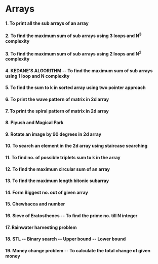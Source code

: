 # Arrays
#### 1. To print all the sub arrays of an array 
#### 2. To find the maximum sum of sub arrays using 3 loops and N<sup>3</sup> complexity
#### 3. To find the maximum sum of sub arrays using 2 loops and N<sup>2</sup> complexity
#### 4. KEDANE'S ALGORITHM -- To find the maximum sum of sub arrays using 1 loop and N complexity
#### 5. To find the sum to k in sorted array using two pointer approach
#### 6. To print the wave pattern of matrix in 2d array 
#### 7. To print the spiral pattern of matrix in 2d array
#### 8. Piyush and Magical Park
#### 9. Rotate an image by 90 degrees in 2d array 
#### 10. To search an element in the 2d array using staircase searching 
#### 11. To find no. of possible triplets sum to k in the array
#### 12. To find the maximum circular sum of an array  
#### 13. To find the maximum length bitonic subarray  
#### 14. Form Biggest no. out of given array  
#### 15. Chewbacca and number
#### 16. Sieve of Eratosthenes -- To find the prime no. till N integer
#### 17. Rainwater harvesting problem 
#### 18. STL -- Binary search -- Upper bound -- Lower bound
#### 19. Money change problem -- To calculate the total change of given money
